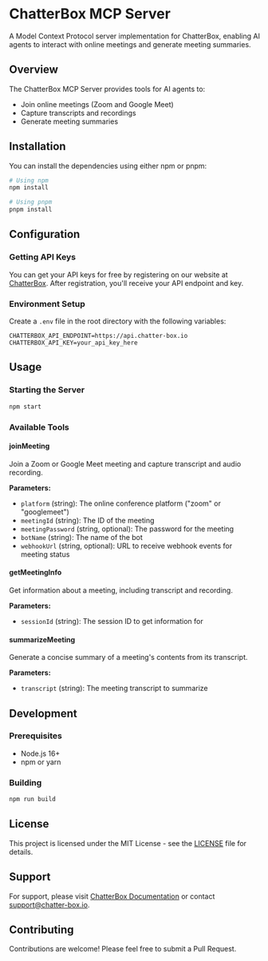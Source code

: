# ChatterBox MCP Server

A Model Context Protocol server implementation for ChatterBox, enabling AI agents to interact with online meetings and generate meeting summaries.

## Overview

The ChatterBox MCP Server provides tools for AI agents to:

- Join online meetings (Zoom and Google Meet)
- Capture transcripts and recordings
- Generate meeting summaries

## Installation

You can install the dependencies using either npm or pnpm:

```bash
# Using npm
npm install

# Using pnpm
pnpm install
```

## Configuration

### Getting API Keys

You can get your API keys for free by registering on our website at [ChatterBox](https://chatter-box.io). After registration, you'll receive your API endpoint and key.

### Environment Setup

Create a `.env` file in the root directory with the following variables:

```env
CHATTERBOX_API_ENDPOINT=https://api.chatter-box.io
CHATTERBOX_API_KEY=your_api_key_here
```

## Usage

### Starting the Server

```bash
npm start
```

### Available Tools

#### joinMeeting

Join a Zoom or Google Meet meeting and capture transcript and audio recording.

**Parameters:**

- `platform` (string): The online conference platform ("zoom" or "googlemeet")
- `meetingId` (string): The ID of the meeting
- `meetingPassword` (string, optional): The password for the meeting
- `botName` (string): The name of the bot
- `webhookUrl` (string, optional): URL to receive webhook events for meeting status

#### getMeetingInfo

Get information about a meeting, including transcript and recording.

**Parameters:**

- `sessionId` (string): The session ID to get information for

#### summarizeMeeting

Generate a concise summary of a meeting's contents from its transcript.

**Parameters:**

- `transcript` (string): The meeting transcript to summarize

## Development

### Prerequisites

- Node.js 16+
- npm or yarn

### Building

```bash
npm run build
```

## License

This project is licensed under the MIT License - see the [LICENSE](LICENSE) file for details.

## Support

For support, please visit [ChatterBox Documentation](https://chatter-box.io/documentation) or contact support@chatter-box.io.

## Contributing

Contributions are welcome! Please feel free to submit a Pull Request.
